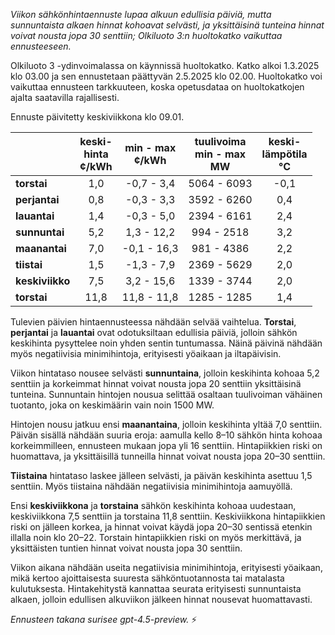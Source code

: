 *Viikon sähkönhintaennuste lupaa alkuun edullisia päiviä, mutta sunnuntaista alkaen hinnat kohoavat selvästi, ja yksittäisinä tunteina hinnat voivat nousta jopa 30 senttiin; Olkiluoto 3:n huoltokatko vaikuttaa ennusteeseen.*

Olkiluoto 3 -ydinvoimalassa on käynnissä huoltokatko. Katko alkoi 1.3.2025 klo 03.00 ja sen ennustetaan päättyvän 2.5.2025 klo 02.00. Huoltokatko voi vaikuttaa ennusteen tarkkuuteen, koska opetusdataa on huoltokatkojen ajalta saatavilla rajallisesti.

Ennuste päivitetty keskiviikkona klo 09.01.

|             | keski-<br>hinta<br>¢/kWh | min - max<br>¢/kWh | tuulivoima<br>min - max<br>MW | keski-<br>lämpötila<br>°C |
|:------------|:------------------------:|:------------------:|:----------------------------:|:-------------------------:|
| **torstai** |           1,0            |    -0,7 - 3,4      |        5064 - 6093           |           -0,1            |
| **perjantai** |         0,8            |    -0,3 - 3,3      |        3592 - 6260           |            0,4            |
| **lauantai** |          1,4            |    -0,3 - 5,0      |        2394 - 6161           |            2,4            |
| **sunnuntai** |         5,2            |    1,3 - 12,2      |         994 - 2518           |            3,2            |
| **maanantai** |         7,0            |   -0,1 - 16,3      |         981 - 4386           |            2,2            |
| **tiistai** |           1,5            |   -1,3 - 7,9       |        2369 - 5629           |            2,0            |
| **keskiviikko** |       7,5            |    3,2 - 15,6      |        1339 - 3744           |            2,0            |
| **torstai** |          11,8            |   11,8 - 11,8      |        1285 - 1285           |            1,4            |

Tulevien päivien hintaennusteessa nähdään selvää vaihtelua. **Torstai**, **perjantai** ja **lauantai** ovat odotuksiltaan edullisia päiviä, jolloin sähkön keskihinta pysyttelee noin yhden sentin tuntumassa. Näinä päivinä nähdään myös negatiivisia minimihintoja, erityisesti yöaikaan ja iltapäivisin.

Viikon hintataso nousee selvästi **sunnuntaina**, jolloin keskihinta kohoaa 5,2 senttiin ja korkeimmat hinnat voivat nousta jopa 20 senttiin yksittäisinä tunteina. Sunnuntain hintojen nousua selittää osaltaan tuulivoiman vähäinen tuotanto, joka on keskimäärin vain noin 1500 MW.

Hintojen nousu jatkuu ensi **maanantaina**, jolloin keskihinta yltää 7,0 senttiin. Päivän sisällä nähdään suuria eroja: aamulla kello 8–10 sähkön hinta kohoaa korkeimmilleen, ennusteen mukaan jopa yli 16 senttiin. Hintapiikkien riski on huomattava, ja yksittäisillä tunneilla hinnat voivat nousta jopa 20–30 senttiin.

**Tiistaina** hintataso laskee jälleen selvästi, ja päivän keskihinta asettuu 1,5 senttiin. Myös tiistaina nähdään negatiivisia minimihintoja aamuyöllä.

Ensi **keskiviikkona** ja **torstaina** sähkön keskihinta kohoaa uudestaan, keskiviikkona 7,5 senttiin ja torstaina 11,8 senttiin. Keskiviikkona hintapiikkien riski on jälleen korkea, ja hinnat voivat käydä jopa 20–30 sentissä etenkin illalla noin klo 20–22. Torstain hintapiikkien riski on myös merkittävä, ja yksittäisten tuntien hinnat voivat nousta jopa 30 senttiin.

Viikon aikana nähdään useita negatiivisia minimihintoja, erityisesti yöaikaan, mikä kertoo ajoittaisesta suuresta sähköntuotannosta tai matalasta kulutuksesta. Hintakehitystä kannattaa seurata erityisesti sunnuntaista alkaen, jolloin edullisen alkuviikon jälkeen hinnat nousevat huomattavasti.

*Ennusteen takana surisee gpt-4.5-preview.* ⚡
